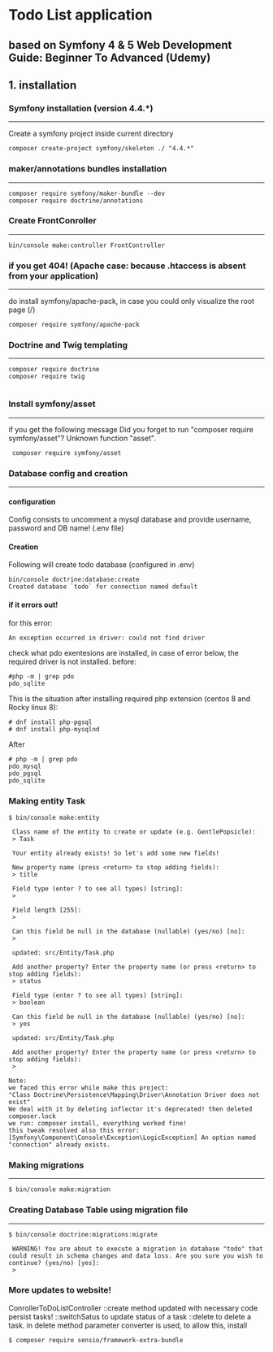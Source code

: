 # Todo List application
## based on  Symfony 4 & 5 Web Development Guide: Beginner To Advanced (Udemy)

## 1. installation

### Symfony installation (version 4.4.*)

---

Create a symfony project inside current directory
```
composer create-project symfony/skeleton ./ "4.4.*"
```

### maker/annotations  bundles installation

----

```
composer require symfony/maker-bundle --dev
composer require doctrine/annotations
```

### Create FrontConroller

---
```
bin/console make:controller FrontController
```

### if you get 404! (Apache case: because .htaccess is absent from your application)

---

do install symfony/apache-pack,  in case you could only visualize the root page (/)

```
composer require symfony/apache-pack
```

### Doctrine and Twig templating

---

```
composer require doctrine
composer require twig


```
### Install symfony/asset

---
if you get the following message
Did you forget to run "composer require symfony/asset"? Unknown function "asset".

```
 composer require symfony/asset
```
### Database config and creation

---

#### configuration
Config consists to uncomment a mysql database and provide username, password and DB name! (.env file)

#### Creation

Following will create todo database (configured in .env)
```
bin/console doctrine:database:create
Created database `todo` for connection named default
```

#### if it errors out!

for this error:

```
An exception occurred in driver: could not find driver
```
check what pdo exentesions are installed, in case of error below, the required driver is not installed.
before:
```
#php -m | grep pdo
pdo_sqlite
```
This is the situation after installing required php extension (centos 8 and Rocky linux 8):

```
# dnf install php-pgsql
# dnf install php-mysqlnd

```
After

```
# php -m | grep pdo
pdo_mysql
pdo_pgsql
pdo_sqlite
```

### Making entity Task
```
$ bin/console make:entity

 Class name of the entity to create or update (e.g. GentlePopsicle):
 > Task

 Your entity already exists! So let's add some new fields!

 New property name (press <return> to stop adding fields):
 > title

 Field type (enter ? to see all types) [string]:
 >

 Field length [255]:
 >

 Can this field be null in the database (nullable) (yes/no) [no]:
 >

 updated: src/Entity/Task.php

 Add another property? Enter the property name (or press <return> to stop adding fields):
 > status

 Field type (enter ? to see all types) [string]:
 > boolean

 Can this field be null in the database (nullable) (yes/no) [no]:
 > yes

 updated: src/Entity/Task.php

 Add another property? Enter the property name (or press <return> to stop adding fields):
 >

```
```
Note:
we faced this error while make this project:
"Class Doctrine\Persistence\Mapping\Driver\Annotation Driver does not exist"
We deal with it by deleting inflector it's deprecated! then deleted composer.lock
we run: composer install, everything worked fine!
this tweak resolved also this error:
[Symfony\Component\Console\Exception\LogicException] An option named "connection" already exists.
```

### Making migrations

---
```
$ bin/console make:migration

```
### Creating Database Table using migration file

---
```
$ bin/console doctrine:migrations:migrate

 WARNING! You are about to execute a migration in database "todo" that could result in schema changes and data loss. Are you sure you wish to continue? (yes/no) [yes]:
 >
```

### More updates to website!
ConrollerToDoListController
::create method updated with necessary code persist tasks!
::switchSatus to update status of a task
::delete to delete a task.
in delete method parameter converter is used, to allow this, install
```
$ composer require sensio/framework-extra-bundle
```